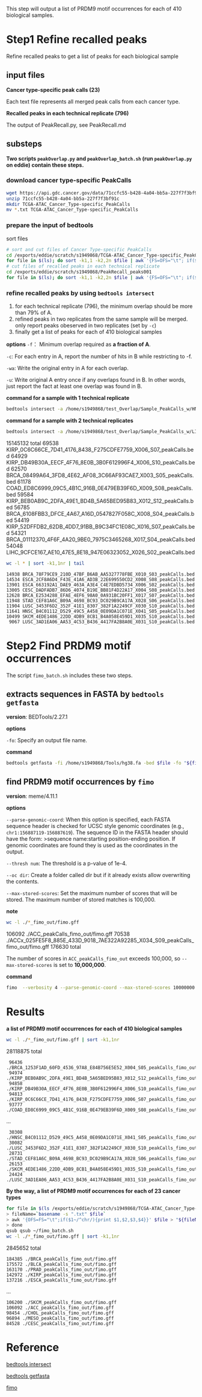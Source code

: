 
This step will output a list of PRDM9 motif occurrences for each of 410 biological samples.
# Step1 Refine recalled peaks 
Refine recalled peaks to get a list of peaks for each biological sample
## input files
**Cancer type-specific peak calls (23)**

Each text file represents all merged peak calls from each cancer type. 

**Recalled peaks in each technical replicate (796)**

The output of PeakRecall.py, see PeakRecall.md
## substeps
**Two scripts `peakOverlap.py` and `peakOverlap_batch.sh` (run `peakOverlap.py` on eddie) contain these steps.**
### download cancer type-specific PeakCalls
```bash
wget https://api.gdc.cancer.gov/data/71ccfc55-b428-4a04-bb5a-227f7f3bf91c
unzip 71ccfc55-b428-4a04-bb5a-227f7f3bf91c
mkdir TCGA-ATAC_Cancer_Type-specific_PeakCalls
mv *.txt TCGA-ATAC_Cancer_Type-specific_PeakCalls
```
### prepare the input of bedtools
sort files
```bash
# sort and cut files of Cancer Type-specific PeakCalls
cd /exports/eddie/scratch/s1949868/TCGA-ATAC_Cancer_Type-specific_PeakCalls
for file in $(ls); do sort -k1,1 -k2,2n $file | awk '{FS=OFS="\t"; if($1~/^chr/){print $1,$2,$3,$4;}}' > /exports/eddie/scratch/s1949868/Sample_PeakCalls/${file}.sorted; done
# cut files of recalled peaks in each technical replicate
cd /exports/eddie/scratch/s1949868/PeakRecall_peaks001
for file in $(ls); do sort -k1,1 -k2,2n $file | awk '{FS=OFS="\t"; if($1~/^chr/){print $1,$2,$3}}' > /exports/eddie/scratch/s1949868/Sample_PeakCalls/${file}.sorted; done
```
### refine recalled peaks by using `bedtools intersect`
1. for each technical replicate (796), the minimum overlap should be more than 79% of A.
2. refined peaks in two replicates from the same sample will be merged. only report peaks obeserved in two replicates (set by `-c`)
3. finally get a list of peaks for each of 410 biological samples

**options**
`-f`： Minimum overlap required as **a fraction of A**. 

`-c`: For each entry in A, report the number of hits in B while restricting to -f.

`-wa`: Write the original entry in A for each overlap.

`-u`: Write original A entry once if any overlaps found in B. In other words, just report the fact at least one overlap was found in B. 

**command for a sample with 1 technical replicate**
```bash
bedtools intersect -a /home/s1949868/test_Overlap/Sample_PeakCalls_w/HNSC*txt.sorted -b /home/s1949868/test_Overlap/Sample_PeakCalls_w/HNSC_D6F95774_441D_47F6_93CE_999D7BE81E44_X040_S11*bed.sorted -f 1.0 -wa > /home/s1949868/test_Overlap/Sample_PeakCalls_w/HNSC_D6F95774_441D_47F6_93CE_999D7BE81E44_X040_S11_peakCalls.bed
```
**command for a sample with 2 technical replicates**
```bash
bedtools intersect -a /home/s1949868/test_Overlap/Sample_PeakCalls_w/LIHC*txt.sorted -b /home/s1949868/test_Overlap/Sample_PeakCalls_w/LIHC_31861258_F778_40B3_A2A4_E4E8F00794B2_X037_S08*bed.sorted -f 1.0 -c -wa | awk '{FS=OFS="\t";if($5>1){print $1,$2,$3,$4}}' > /home/s1949868/test_Overlap/Sample_PeakCalls_w/LIHC_31861258_F778_40B3_A2A4_E4E8F00794B2_X037_S08_peakCalls.bed
```
15145132 total
	69538 KIRP_0C6C66CE_7D41_4176_8438_F275CDFE7759_X006_S07_peakCalls.bed
	64929 KIRP_DB49B30A_EECF_4F76_8E0B_3B0F612996F4_X006_S10_peakCalls.bed
	62570 BRCA_08499A64_3FD8_4E62_AF08_3C66AF93CAE7_X003_S05_peakCalls.bed
	61178 COAD_ED8C6999_09C5_4B1C_916B_0E479EB39F6D_X009_S08_peakCalls.bed
	59584 KIRP_BEB0AB9C_2DFA_49E1_BD4B_5A65BED95B83_X012_S12_peakCalls.bed
	56785 BRCA_6108FBB3_DFCE_4A67_A16D_0547827F058C_X008_S04_peakCalls.bed
	54419 KIRP_52DFFDB2_62DB_4DD7_91BB_B9C34FC1E08C_X016_S07_peakCalls.bed
	54321 BRCA_01112370_4F6F_4A20_9BE0_7975C3465268_X017_S04_peakCalls.bed
	54048 LIHC_9CFCE167_AE10_47E5_8E18_947E06323052_X026_S02_peakCalls.bed
```bash
wc -l * | sort -k1,1nr | tail
```
    14938 BRCA_78F79CE9_210D_47BF_B6AB_AA5327778FBE_X010_S03_peakCalls.bed
    14534 ESCA_2CF8A6D4_F43E_41A6_AD3B_22E699550CD2_X008_S08_peakCalls.bed
    13901 ESCA_663192A1_DAE9_463A_A3E4_C4E7EDBD5734_X006_S02_peakCalls.bed
    13005 CESC_DADFADB7_86D6_4074_B19E_BB81F4D22A17_X004_S08_peakCalls.bed
    12628 BRCA_E2534288_EFAE_4EF6_98A0_0A931BC20FF1_X017_S07_peakCalls.bed
    11948 STAD_CEF81A6C_B09A_4698_BC93_DC029B9CA17A_X028_S06_peakCalls.bed
    11904 LUSC_3453F6D2_352F_41E1_8307_382F1A2249CF_X030_S10_peakCalls.bed
    11641 HNSC_B4C01112_D529_49C5_A458_0E09DA1C071E_X041_S05_peakCalls.bed
    10499 SKCM_4EDE1486_22DD_4DB9_8CB1_B4A058E459D1_X035_S10_peakCalls.bed
     9067 LUSC_3AD1EA06_AA53_4C53_B436_4417FA2B8A0E_X031_S10_peakCalls.bed

# Step2 Find PRDM9 motif occurrences
The script `fimo_batch.sh` includes these two steps.
## extracts sequences in FASTA by `bedtools  getfasta`
**version**: BEDTools/2.27.1

**options**

`-fo`: Specify an output file name.

**command**
```bash
bedtools getfasta -fi /home/s1949868/Tools/hg38.fa -bed $file -fo "${fileName}.fasta"
```
## find PRDM9 motif occurrences by `fimo`
**version**: meme/4.11.1

**options**

`--parse-genomic-coord`: When this option is specified, each FASTA sequence header is checked for UCSC style genomic coordinates (e.g., `chr1:156887119-156887619`). The sequence ID in the FASTA header should have the form: >sequence name:starting position-ending position. If genomic coordinates are found they is used as the coordinates in the output. 

`--thresh num`: The threshold is a p-value of 1e-4.

`--oc dir`: Create a folder called dir but if it already exists allow overwriting the contents.

`--max-stored-scores`: Set the maximum number of scores that will be stored. The maximum number of stored matches is 100,000.

**note**
```bash
wc -l ./*_fimo_out/fimo.gff
```
106092 ./ACC_peakCalls_fimo_out/fimo.gff 
70538 ./ACCx_025FE5F8_885E_433D_9018_7AE322A92285_X034_S09_peakCalls_fimo_out/fimo.gff
176630 total

The number of scores in `ACC_peakCalls_fimo_out` exceeds 100,000, so `--max-stored-scores` is set to **10,000,000**.

**command**
```bash
fimo  --verbosity 4 --parse-genomic-coord --max-stored-scores 10000000 --oc "${fileName}_fimo_out" /home/s1949868/PRDM9.pwm.meme "${fileName}.fasta"
```
# Results
**a list of PRDM9 motif occurrences for each of 410 biological samples**
```bash
wc -l ./*_fimo_out/fimo.gff | sort -k1,1nr
```
28118875 total

     96436 ./BRCA_1253F1AD_60FD_4536_97A8_E84B756E5E52_X004_S05_peakCalls_fimo_out/fimo.gff
     94974 ./KIRP_BEB0AB9C_2DFA_49E1_BD4B_5A65BED95B83_X012_S12_peakCalls_fimo_out/fimo.gff
     94858 ./KIRP_DB49B30A_EECF_4F76_8E0B_3B0F612996F4_X006_S10_peakCalls_fimo_out/fimo.gff
     94813 ./KIRP_0C6C66CE_7D41_4176_8438_F275CDFE7759_X006_S07_peakCalls_fimo_out/fimo.gff
     93777 ./COAD_ED8C6999_09C5_4B1C_916B_0E479EB39F6D_X009_S08_peakCalls_fimo_out/fimo.gff
     
...

	 30308 ./HNSC_B4C01112_D529_49C5_A458_0E09DA1C071E_X041_S05_peakCalls_fimo_out/fimo.gff
     30082 ./LUSC_3453F6D2_352F_41E1_8307_382F1A2249CF_X030_S10_peakCalls_fimo_out/fimo.gff
     28731 ./STAD_CEF81A6C_B09A_4698_BC93_DC029B9CA17A_X028_S06_peakCalls_fimo_out/fimo.gff
     26153 ./SKCM_4EDE1486_22DD_4DB9_8CB1_B4A058E459D1_X035_S10_peakCalls_fimo_out/fimo.gff
     24424 ./LUSC_3AD1EA06_AA53_4C53_B436_4417FA2B8A0E_X031_S10_peakCalls_fimo_out/fimo.gff

**By the way, a list of PRDM9 motif occurrences for each of 23 cancer types**
```bash
for file in $(ls /exports/eddie/scratch/s1949868/TCGA-ATAC_Cancer_Type-specific_PeakCalls/*_peakCalls.txt); do
> fileName=`basename -s ".txt" $file`
> awk '{OFS=FS="\t";if($1~/^chr/){print $1,$2,$3,$4}}' $file > "${fileName}.bed";
> done
qsub qsub ~/fimo_batch.sh
wc -l ./*_fimo_out/fimo.gff | sort -k1,1nr
```

  2845652 total
	
	184385 ./BRCA_peakCalls_fimo_out/fimo.gff
	175572 ./BLCA_peakCalls_fimo_out/fimo.gff
	163170 ./PRAD_peakCalls_fimo_out/fimo.gff
	142972 ./KIRP_peakCalls_fimo_out/fimo.gff
	137216 ./ESCA_peakCalls_fimo_out/fimo.gff

...

	106200 ./SKCM_peakCalls_fimo_out/fimo.gff
	106092 ./ACC_peakCalls_fimo_out/fimo.gff
	98454 ./CHOL_peakCalls_fimo_out/fimo.gff
	96894 ./MESO_peakCalls_fimo_out/fimo.gff
	84528 ./CESC_peakCalls_fimo_out/fimo.gff
# Reference
[bedtools intersect](https://bedtools.readthedocs.io/en/latest/content/tools/intersect.html)

[bedtools getfasta](https://bedtools.readthedocs.io/en/latest/content/tools/getfasta.html)

[fimo](http://meme-suite.org/doc/fimo.html)
<!--stackedit_data:
eyJoaXN0b3J5IjpbLTQwMTc0NDIzMywyMDA4NTA0NTQ3LDEzNT
YwNjE4OSwxNzUyNjA2OCwtOTE2NTAzNzYxLDQ1Njc2NjkxOCwx
MTUyNTQwMTksLTUzNjgyNDIxLC0xMDY4MDkxNjk5LC0xNjA0Mj
M1OTMsLTEwNjM5MDM3MTEsLTkxMDYwMzg0OSwtMTQxNDIxMzcx
MSwxMjA2OTI5MzkzLDExODgxNDc2MjMsMTE4ODYwOTcxOSw2MT
gwNTkzOTAsLTkwOTQzMTE0LDE3NjU4OTQzMDUsLTQxNTA0MTBd
fQ==
-->